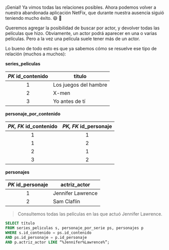 ¡Genial! Ya vimos todas las relaciones posibles. Ahora podemos volver a nuestra abandonada aplicación NetFix, que durante nuestra ausencia siguió teniendo mucho éxito. :smile: :tada:

Queremos agregar la posibilidad de buscar por actor, y devolver todas las películas que hizo. Obviamente, un actor podrá aparecer en una o varias películas. Pero a la vez una película suele tener más de un actor. 

Lo bueno de todo esto es que ya sabemos cómo se resuelve ese tipo de relación (muchos a muchos):


**series_peliculas**

|_PK_  **id_contenido**|titulo|
|:---:|---|
|1|Los juegos del hambre|
|2|X-men|
|3|Yo antes de tí|

**personaje_por_contenido**

|_PK, FK_ **id_contenido**|_PK, FK_ **id_personaje**|
|:---:|:---:|
|1|1|
|1|2|
|2|1|
|3|2|

**personajes**

|_PK_  **id_personaje**|actriz_actor|
|:---:|---|
|1|Jennifer Lawrence|
|2|Sam Claflin|

> Consultemos todas las películas en las que actuó Jennifer Lawrence.

``` sql
SELECT título 
FROM series_peliculas s, personaje_por_serie ps, personajes p
WHERE s.id_contenido = ps.id_contenido 
AND ps.id_personaje = p.id_personaje 
AND p.actriz_actor LIKE “%Jennifer%Lawrence%”;
```


